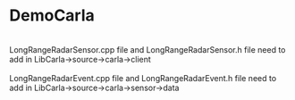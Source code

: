 # DemoCarla
<br>
LongRangeRadarSensor.cpp file and LongRangeRadarSensor.h file need to add in LibCarla->source->carla->client 
<br>
<br>
LongRangeRadarEvent.cpp file and LongRangeRadarEvent.h file need to add in LibCarla->source->carla->sensor->data
<br>
